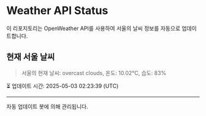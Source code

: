
# Weather API Status

이 리포지토리는 OpenWeather API를 사용하여 서울의 날씨 정보를 자동으로 업데이트합니다.

## 현재 서울 날씨
> 서울의 현재 날씨: overcast clouds, 온도: 10.02°C, 습도: 83%

⏳ 업데이트 시간: 2025-05-03 02:23:39 (UTC)

---
자동 업데이트 봇에 의해 관리됩니다.
